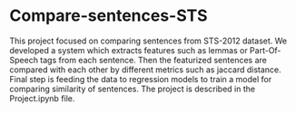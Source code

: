 # Compare-sentences-STS
This project focused on comparing sentences from STS-2012 dataset. We developed a system which extracts features such as lemmas or Part-Of-Speech tags from each sentence. Then the featurized sentences are compared with each other by different metrics such as jaccard distance. Final step is feeding the data to regression models to train a model for comparing similarity of sentences. The project is described in the Project.ipynb file.
